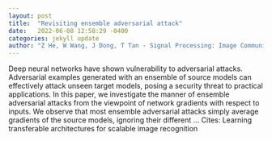 ```yaml
---
layout: post
title:  "Revisiting ensemble adversarial attack"
date:   2022-06-08 12:58:29 -0400
categories: jekyll update
author: "Z He, W Wang, J Dong, T Tan - Signal Processing: Image Communication, 2022"
---
```

Deep neural networks have shown vulnerability to adversarial attacks. Adversarial examples generated with an ensemble of source models can effectively attack unseen target models, posing a security threat to practical applications. In this paper, we investigate the manner of ensemble adversarial attacks from the viewpoint of network gradients with respect to inputs. We observe that most ensemble adversarial attacks simply average gradients of the source models, ignoring their different …
Cites: ‪Learning transferable architectures for scalable image recognition‬  